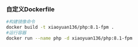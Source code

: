 ### 自定义Dockerfile
```bash
#构建镜像命令
docker build -t xiaoyuan136/php:8.1-fpm .
#运行容器
docker run --name php -d xiaoyuan136/php:8.1-fpm
```